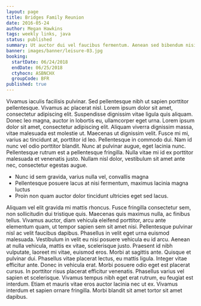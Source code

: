 ```yaml
---
layout: page
title: Bridges Family Reunion
date: 2016-05-24
author: Megan Hawkins
tags: weekly links, java
status: published
summary: Ut auctor dui vel faucibus fermentum. Aenean sed bibendum nisi.
banner: images/banner/leisure-03.jpg
booking:
  startDate: 06/24/2018
  endDate: 06/25/2018
  ctyhocn: ASBNCHX
  groupCode: BFR
published: true
---
```

Vivamus iaculis facilisis pulvinar. Sed pellentesque nibh ut sapien porttitor pellentesque. Vivamus ac placerat nisl. Lorem ipsum dolor sit amet, consectetur adipiscing elit. Suspendisse dignissim vitae ligula quis aliquam. Donec leo magna, auctor in lobortis eu, ullamcorper eget urna. Lorem ipsum dolor sit amet, consectetur adipiscing elit. Aliquam viverra dignissim massa, vitae malesuada est molestie ut. Maecenas ut dignissim velit. Fusce mi mi, varius ac tincidunt at, porttitor id leo. Pellentesque in commodo dui. Nam id nunc vel odio porttitor blandit. Nunc at pulvinar augue, eget lacinia nunc. Pellentesque rutrum est a pellentesque fringilla. Nulla vitae mi id ex porttitor malesuada et venenatis justo. Nullam nisl dolor, vestibulum sit amet ante nec, consectetur egestas augue.

* Nunc id sem gravida, varius nulla vel, convallis magna
* Pellentesque posuere lacus at nisi fermentum, maximus lacinia magna luctus
* Proin non quam auctor dolor tincidunt ultricies eget sed lacus.

Aliquam vel elit gravida mi mattis rhoncus. Fusce fringilla consectetur sem, non sollicitudin dui tristique quis. Maecenas quis maximus nulla, ac finibus tellus. Vivamus auctor, diam vehicula eleifend porttitor, arcu ante elementum quam, ut tempor sapien sem sit amet nisi. Pellentesque pulvinar nisl ac velit faucibus dapibus. Phasellus in velit eget urna euismod malesuada. Vestibulum in velit eu nisi posuere vehicula eu id arcu. Aenean at nulla vehicula, mattis ex vitae, scelerisque justo. Praesent id nibh vulputate, laoreet mi vitae, euismod eros. Morbi at sagittis ante. Quisque et pulvinar dui. Phasellus vitae placerat lectus, eu mattis ligula. Integer vitae efficitur ante.
Donec in vehicula erat. Morbi posuere odio eget est placerat cursus. In porttitor risus placerat efficitur venenatis. Phasellus varius vel sapien et scelerisque. Vivamus tempus nibh eget erat rutrum, eu feugiat est interdum. Etiam et mauris vitae eros auctor lacinia nec ut ex. Vivamus interdum et sapien ornare fringilla. Morbi blandit sit amet tortor sit amet dapibus.
